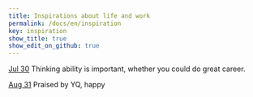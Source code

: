 ```yaml
---
title: Inspirations about life and work
permalink: /docs/en/inspiration
key: inspiration
show_title: true
show_edit_on_github: true
---
```


[Jul 30]() Thinking ability is important, whether you could do great career.

[Aug 31]() Praised by YQ, happy